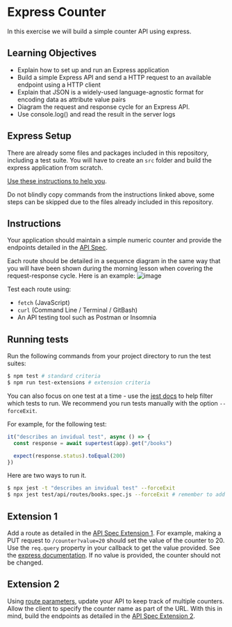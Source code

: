 # Express Counter

In this exercise we will build a simple counter API using express.

## Learning Objectives

- Explain how to set up and run an Express application
- Build a simple Express API and send a HTTP request to an available endpoint using a HTTP client
- Explain that JSON is a widely-used language-agnostic format for encoding data as attribute value pairs
- Diagram the request and response cycle for an Express API.
- Use console.log() and read the result in the server logs

## Express Setup

There are already some files and packages included in this repository, including a test suite. You will have to create an `src` folder and build the express application from scratch.

[Use these instructions to help you](https://github.com/boolean-uk/api-express-setup).

Do not blindly copy commands from the instructions linked above, some steps can be skipped due to the files already included in this repository.

## Instructions

Your application should maintain a simple numeric counter and provide the endpoints detailed in the [API Spec](https://boolean-uk.github.io/api-express-counter/).

Each route should be detailed in a sequence diagram in the same way that you will have been shown during the morning lesson when covering the request-response cycle. Here is an example:
![image](https://github.com/boolean-uk/api-express-counter/assets/16806557/4b23b5b4-189a-4dc4-83ef-c700b855005f)

Test each route using:
- `fetch` (JavaScript)
- `curl` (Command Line / Terminal / GitBash)
- An API testing tool such as Postman or Insomnia

## Running tests

Run the following commands from your project directory to run the test suites:
```sh
$ npm test # standard criteria
$ npm run test-extensions # extension criteria
```

You can also focus on one test at a time - use the [jest docs](https://jestjs.io/docs/cli) to help filter which tests to run. We recommend you run tests manually with the option `--forceExit`.

For example, for the following test:
```js
it("describes an invidual test", async () => {
  const response = await supertest(app).get("/books")

  expect(response.status).toEqual(200)
})
```

Here are two ways to run it.
```sh
$ npx jest -t "describes an invidual test" --forceExit
$ npx jest test/api/routes/books.spec.js --forceExit # remember to add the 'f' before it()
```

## Extension 1
Add a route as detailed in the [API Spec Extension 1](https://boolean-uk.github.io/api-express-counter/#tag/extension-1). For example, making a PUT request to `/counter?value=20` should set the value of the counter to 20. Use the `req.query` property in your callback to get the value provided. See the [express documentation](https://expressjs.com/en/api.html#req.query). If no value is provided, the counter should not be changed.

## Extension 2
Using [route parameters](https://expressjs.com/en/guide/routing.html), update your API to keep track of multiple counters. Allow the client to specify the counter name as part of the URL. With this in mind, build the endpoints as detailed in the [API Spec Extension 2](https://boolean-uk.github.io/api-express-counter/#tag/extension-2).
